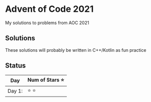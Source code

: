 # Advent of Code 2021

My solutions to problems from AOC 2021

## Solutions

These solutions will probably be written in C++/Kotlin as fun practice

## Status
| Day | Num of Stars :star: |
|---|---|
|Day 1:| :star: :star: |
